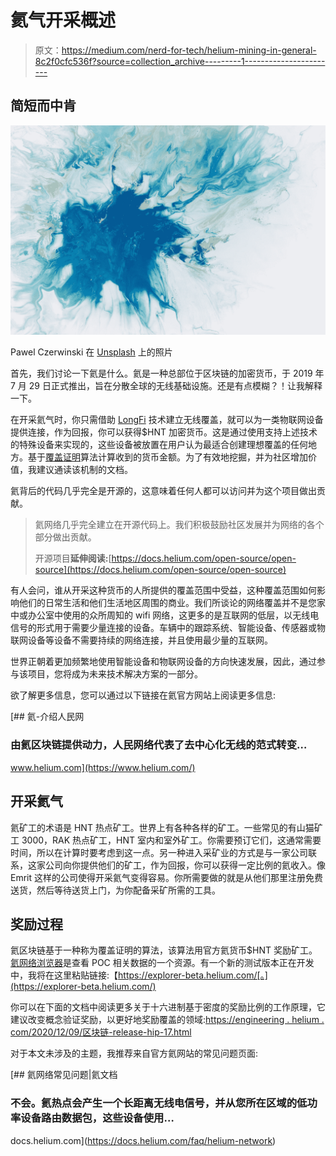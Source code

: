 # 氦气开采概述

> 原文：<https://medium.com/nerd-for-tech/helium-mining-in-general-8c2f0cfc536f?source=collection_archive---------1----------------------->

## 简短而中肯

![](img/edb79bb5af99989a15c86d3daeee4546.png)

Pawel Czerwinski 在 [Unsplash](https://unsplash.com?utm_source=medium&utm_medium=referral) 上的照片

首先，我们讨论一下氦是什么。氦是一种总部位于区块链的加密货币，于 2019 年 7 月 29 日正式推出，旨在分散全球的无线基础设施。还是有点模糊？！让我解释一下。

在开采氦气时，你只需借助 [LongFi](https://www.helium.com/technology#longfi) 技术建立无线覆盖，就可以为一类物联网设备提供连接，作为回报，你可以获得$HNT 加密货币。这是通过使用支持上述技术的特殊设备来实现的，这些设备被放置在用户认为最适合创建理想覆盖的任何地方。基于[覆盖证明](https://docs.helium.com/blockchain/proof-of-coverage)算法计算收到的货币金额。为了有效地挖掘，并为社区增加价值，我建议通读该机制的文档。

氦背后的代码几乎完全是开源的，这意味着任何人都可以访问并为这个项目做出贡献。

> 氦网络几乎完全建立在开源代码上。我们积极鼓励社区发展并为网络的各个部分做出贡献。
> 
> 开源项目**延伸阅读:**[https://docs.helium.com/open-source/open-source](https://docs.helium.com/open-source/open-source)

有人会问，谁从开采这种货币的人所提供的覆盖范围中受益，这种覆盖范围如何影响他们的日常生活和他们生活地区周围的商业。我们所谈论的网络覆盖并不是您家中或办公室中使用的众所周知的 wifi 网络，这更多的是互联网的低层，以无线电信号的形式用于需要少量连接的设备。车辆中的跟踪系统、智能设备、传感器或物联网设备等设备不需要持续的网络连接，并且使用最少量的互联网。

世界正朝着更加频繁地使用智能设备和物联网设备的方向快速发展，因此，通过参与该项目，您将成为未来技术解决方案的一部分。

欲了解更多信息，您可以通过以下链接在氦官方网站上阅读更多信息:

[](https://www.helium.com/) [## 氦-介绍人民网

### 由氦区块链提供动力，人民网络代表了去中心化无线的范式转变…

www.helium.com](https://www.helium.com/) 

## 开采氦气

氦矿工的术语是 HNT 热点矿工。世界上有各种各样的矿工。一些常见的有山猫矿工 3000，RAK 热点矿工，HNT 室内和室外矿工。你需要预订它们，这通常需要时间，所以在计算时要考虑到这一点。另一种进入采矿业的方式是与一家公司联系，这家公司向你提供他们的矿工，作为回报，你可以获得一定比例的氦收入。像 Emrit 这样的公司使得开采氦气变得容易。你所需要做的就是从他们那里注册免费送货，然后等待送货上门，为你配备采矿所需的工具。

## 奖励过程

氦区块链基于一种称为覆盖证明的算法，该算法用官方氦货币$HNT 奖励矿工。[氦网络浏览器](https://network.helium.com/)是查看 POC 相关数据的一个资源。有一个新的测试版本正在开发中，我将在这里粘贴链接:【https://explorer-beta.helium.com/[。](https://explorer-beta.helium.com/)

你可以在下面的文档中阅读更多关于十六进制基于密度的奖励比例的工作原理，它建议改变概念验证奖励，以更好地奖励覆盖的领域:[https://engineering . helium . com/2020/12/09/区块链-release-hip-17.html](https://engineering.helium.com/2020/12/09/blockchain-release-hip-17.html)

对于本文未涉及的主题，我推荐来自官方氦网站的常见问题页面:

 [## 氦网络常见问题|氦文档

### 不会。氦热点会产生一个长距离无线电信号，并从您所在区域的低功率设备路由数据包，这些设备使用…

docs.helium.com](https://docs.helium.com/faq/helium-network)